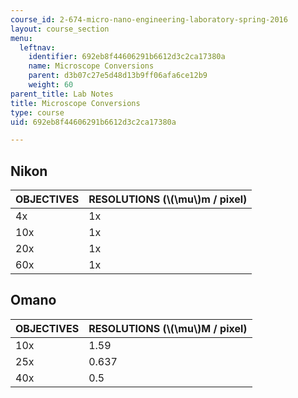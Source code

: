 ```yaml
---
course_id: 2-674-micro-nano-engineering-laboratory-spring-2016
layout: course_section
menu:
  leftnav:
    identifier: 692eb8f44606291b6612d3c2ca17380a
    name: Microscope Conversions
    parent: d3b07c27e5d48d13b9ff06afa6ce12b9
    weight: 60
parent_title: Lab Notes
title: Microscope Conversions
type: course
uid: 692eb8f44606291b6612d3c2ca17380a

---
```


Nikon
-----

| OBJECTIVES | RESOLUTIONS (\\(\\mu\\)m / pixel) |
| --- | --- |
| 4x | 1x | 1.686 |
| 10x | 1x | 0.664 |
| 20x | 1x | 0.338 |
| 60x | 1x | 0.112 

Omano
-----

| OBJECTIVES | RESOLUTIONS (\\(\\mu\\)M / pixel) |
| --- | --- |
| 10x | 1.59 |
| 25x | 0.637 |
| 40x | 0.5